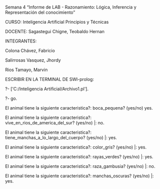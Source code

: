 Semana 4
“Informe de LAB - Razonamiento: Lógica, Inferencia y Representación del conocimiento”

CURSO: Inteligencia Artificial Principios y Técnicas

DOCENTE: Sagastegui Chigne, Teobaldo Hernan


INTEGRANTES:

Colona Chávez, Fabricio

Salirrosas Vasquez, Jhordy

Rios Tamayo, Marvin


ESCRIBIR EN LA TERMINAL DE SWI-prolog:

?- ['C:/Inteligencia Artificial/Archivo1.pl'].

?- go.

El animal tiene la siguiente caracteristica?: boca_pequena? (yes/no) yes.

El animal tiene la siguiente caracteristica?: vive_en_rios_de_america_del_sur? (yes/no) |: no.

El animal tiene la siguiente caracteristica?: tiene_manchas_a_lo_largo_del_cuerpo? (yes/no) |: yes.

El animal tiene la siguiente caracteristica?: color_gris? (yes/no) |: yes.

El animal tiene la siguiente caracteristica?: rayas_verdes? (yes/no) |: yes.

El animal tiene la siguiente caracteristica?: raza_gambusia? (yes/no) |: no.

El animal tiene la siguiente caracteristica?: manchas_oscuras? (yes/no) |: yes.

